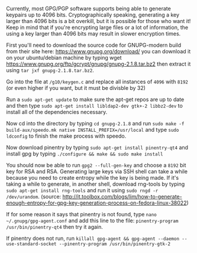 Currently, most GPG/PGP software supports being able to generate keypairs up to 4096 bits. Cryptographically speaking, generating a key larger than 4096 bits is a bit overkill, but it is possible for those who want it! Keep in mind that if you're encrypting large files or a lot of information, the using a key larger than 4096 bits may result in slower encryption times.

First you'll need to download the source code for GNUPG-modern build from their site here: https://www.gnupg.org/download/ you can download it on your ubuntu/debian machine by typing wget https://www.gnupg.org/ftp/gcrypt/gnupg/gnupg-2.1.8.tar.bz2 then extract it using `tar jxf gnupg-2.1.8.tar.bz2`.

Go into the file at `/g10/keygen.c` and replace all instances of `4096` with `8192` (or even higher if you want, but it must be divisble by 32)

Run a `sudo apt-get update` to make sure the apt-get repos are up to date and then type `sudo apt-get install libldap2-dev gtk+-2 libbz2-dev` to install all of the dependencies necessary.

Now cd into the directory by typing `cd gnupg-2.1.8` and run `sudo make -f build-aux/speedo.mk native INSTALL_PREFIX=/usr/local` and type `sudo ldconfig` to finish the make process with speedo.

Now download pinentry by typing `sudo apt-get install pinentry-qt4` and install gpg by typing `./configure && make && sudo make install`

You should now be able to run `gpg2 --full-gen-key` and choose a `8192` bit key for RSA and RSA. Generating large keys via SSH shell can take a while because you need to create entropy while the key is being made. If it's taking a while to generate, in another shell, download rng-tools by typing `sudo apt-get install rng-tools` and run it using `sudo rngd -r /dev/urandom`. (source: http://it.toolbox.com/blogs/lim/how-to-generate-enough-entropy-for-gpg-key-generation-process-on-fedora-linux-38022)

If for some reason it says that pinentry is not found, type `nano ~/.gnupg/gpg-agent.conf` and add this line to the file: `pinentry-program /usr/bin/pinentry-qt4` then try it again.

If pinentry does not run, run `killall gpg-agent && gpg-agent --daemon --use-standard-socket --pinentry-program /usr/bin/pinentry-gtk-2`
